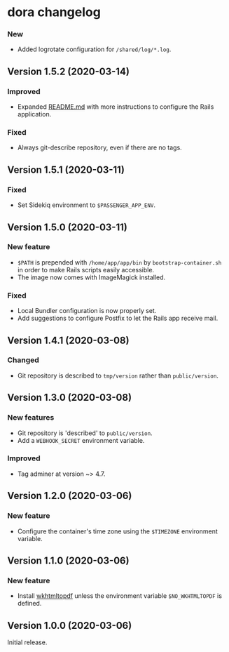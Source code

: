 # dora changelog

### New

- Added logrotate configuration for `/shared/log/*.log`.

## Version 1.5.2 (2020-03-14)

### Improved

- Expanded [README.md](README.md) with more instructions to configure the
  Rails application.

### Fixed

- Always git-describe repository, even if there are no tags.

## Version 1.5.1 (2020-03-11)

### Fixed

- Set Sidekiq environment to `$PASSENGER_APP_ENV`.

## Version 1.5.0 (2020-03-11)

### New feature

- `$PATH` is prepended with `/home/app/app/bin` by `bootstrap-container.sh` in
  order to make Rails scripts easily accessible.
- The image now comes with ImageMagick installed.

### Fixed

- Local Bundler configuration is now properly set.
- Add suggestions to configure Postfix to let the Rails app receive mail.

## Version 1.4.1 (2020-03-08)

### Changed

- Git repository is described to `tmp/version` rather than `public/version`.

## Version 1.3.0 (2020-03-08)

### New features

- Git repository is 'described' to `public/version`.
- Add a `WEBHOOK_SECRET` environment variable.

### Improved

- Tag adminer at version ~> 4.7.

## Version 1.2.0 (2020-03-06)

### New feature

- Configure the container's time zone using the `$TIMEZONE` environment
  variable.
  
## Version 1.1.0 (2020-03-06)

### New feature

- Install [wkhtmltopdf](https://wkhtmltopdf.org/index.html) unless the
  environment variable `$NO_WKHTMLTOPDF` is defined.

## Version 1.0.0 (2020-03-06)

Initial release.
